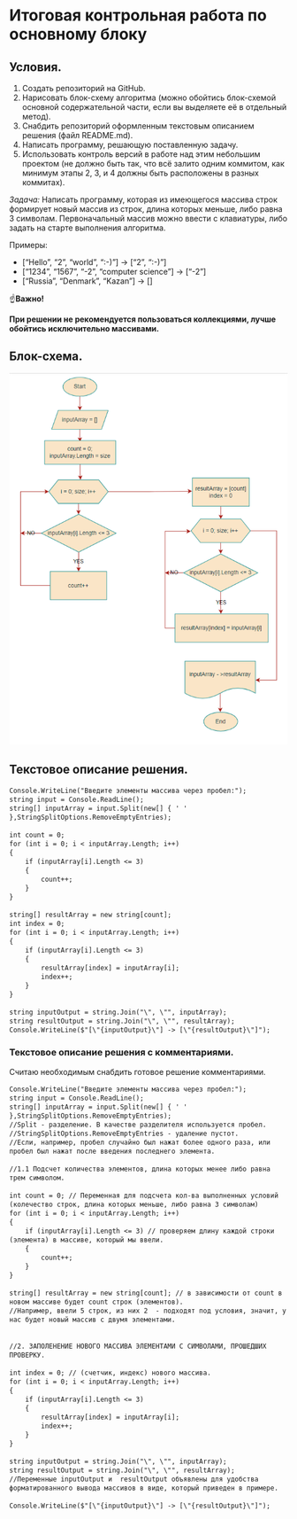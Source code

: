 # Итоговая контрольная работа по основному блоку

## Условия.

1. Создать репозиторий на GitHub.
2. Нарисовать блок-схему алгоритма (можно обойтись блок-схемой основной содержательной части, если вы выделяете её в отдельный метод).
3. Снабдить репозиторий оформленным текстовым описанием решения (файл README.md).
4. Написать программу, решающую поставленную задачу.
5. Использовать контроль версий в работе над этим небольшим проектом (не должно быть так, что всё залито одним коммитом, как минимум этапы 2, 3, и 4 должны быть расположены в разных коммитах).

*Задача:* Написать программу, которая из имеющегося массива строк формирует новый массив из строк, длина которых меньше, либо равна 3 символам. 
Первоначальный массив можно ввести с клавиатуры, либо задать на старте выполнения алгоритма.

Примеры:
* [“Hello”, “2”, “world”, “:-)”] → [“2”, “:-)”]
* [“1234”, “1567”, “-2”, “computer science”] → [“-2”]
* [“Russia”, “Denmark”, “Kazan”] → []

&#9757;**Важно!**
  
**При решении не рекомендуется пользоваться коллекциями, лучше обойтись исключительно массивами.**

## Блок-схема.

![Блок-схема](scheme.png)

## Текстовое описание решения.

    ﻿Console.WriteLine("Введите элементы массива через пробел:");
    string input = Console.ReadLine();
    string[] inputArray = input.Split(new[] { ' ' },StringSplitOptions.RemoveEmptyEntries);

    int count = 0; 
    for (int i = 0; i < inputArray.Length; i++)
    {
        if (inputArray[i].Length <= 3)
        {
            count++;
        }
    }

    string[] resultArray = new string[count];
    int index = 0; 
    for (int i = 0; i < inputArray.Length; i++)
    {
        if (inputArray[i].Length <= 3)
        {
            resultArray[index] = inputArray[i];
            index++;
        }
    }

    string inputOutput = string.Join("\", \"", inputArray);
    string resultOutput = string.Join("\", \"", resultArray);
    Console.WriteLine($"[\"{inputOutput}\"] -> [\"{resultOutput}\"]");

### Текстовое описание решения с комментариями.
Считаю необходимым снабдить готовое решение комментариями.

    ﻿Console.WriteLine("Введите элементы массива через пробел:");
    string input = Console.ReadLine();
    string[] inputArray = input.Split(new[] { ' ' },StringSplitOptions.RemoveEmptyEntries);
    //Split - разделение. В качестве разделителя используется пробел.
    //StringSplitOptions.RemoveEmptyEntries - удаление пустот.
    //Если, например, пробел случайно был нажат более одного раза, или пробел был нажат после введения последнего элемента.

    //1.1 Подсчет количества элементов, длина которых менее либо равна трем символом.

    int count = 0; // Переменная для подсчета кол-ва выполненных условий (колечество строк, длина которых меньше, либо равна 3 символам)
    for (int i = 0; i < inputArray.Length; i++)
    {
        if (inputArray[i].Length <= 3) // проверяем длину каждой строки (элемента) в массиве, который мы ввели.
        {
            count++; 
        }
    }

    string[] resultArray = new string[count]; // в зависимости от count в новом массиве будет count строк (элементов).
    //Например, ввели 5 строк, из них 2  - подходят под условия, значит, у нас будет новый массив с двумя элементами.


    //2. ЗАПОЛЕНЕНИЕ НОВОГО МАССИВА ЭЛЕМЕНТАМИ С СИМВОЛАМИ, ПРОШЕДШИХ ПРОВЕРКУ.

    int index = 0; // (счетчик, индекс) нового массива. 
    for (int i = 0; i < inputArray.Length; i++)
    {
        if (inputArray[i].Length <= 3)
        {
            resultArray[index] = inputArray[i];
            index++;
        }
    }
    
    string inputOutput = string.Join("\", \"", inputArray);
    string resultOutput = string.Join("\", \"", resultArray); 
    //Переменные inputOutput и  resultOutput объявлены для удобства форматированного вывода массивов в виде, который приведен в примере.

    Console.WriteLine($"[\"{inputOutput}\"] -> [\"{resultOutput}\"]");
